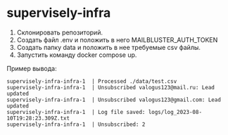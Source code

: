# supervisely-infra
1. Склонировать репозиторий.
2. Создать файл .env и положить в него MAILBLUSTER_AUTH_TOKEN
3. Создать папку data и положить в нее требуемые csv файлы.
4. Запустить команду docker compose up.

Пример вывода:
```
supervisely-infra-infra-1  | Processed ./data/test.csv
supervisely-infra-infra-1  | Unsubscribed valogus123@mail.ru: Lead updated
supervisely-infra-infra-1  | Unsubscribed valogus123@gmail.com: Lead updated
supervisely-infra-infra-1  | Log file saved: logs/log_2023-08-10T19:28:23.309Z.txt
supervisely-infra-infra-1  | Unsubscribed: 2
```
